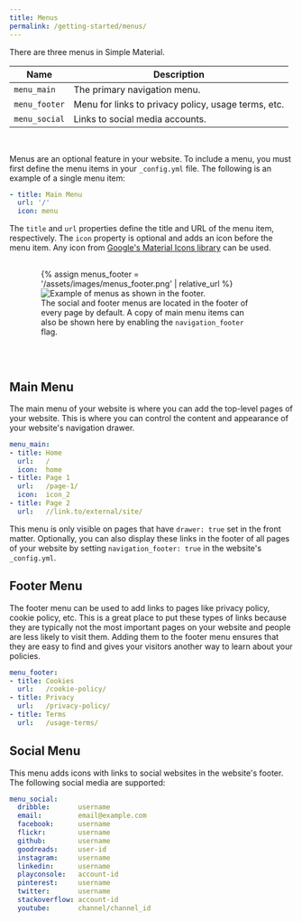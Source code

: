 ```yaml
---
title: Menus
permalink: /getting-started/menus/
---
```


There are three menus in Simple Material.

| Name          | Description                                               |
| ------------- | --------------------------------------------------------- |
| `menu_main`   | The primary navigation menu.                              |
| `menu_footer` | Menu for links to privacy policy, usage terms, etc.       |
| `menu_social` | Links to social media accounts.                           |

<br>

Menus are an optional feature in your website. To include a menu, you must first define the menu items in your `_config.yml` file. The following is an example of a single menu item:

```yaml
- title: Main Menu
  url: '/'
  icon: menu
```

The `title` and `url` properties define the title and URL of the menu item, respectively. The `icon` property is optional and adds an icon before the menu item. Any icon from [Google's Material Icons library](https://fonts.google.com/icons) can be used.

<figure style='width: 75%; border: 1px solid var(--mdc-theme-shadow); padding: 16px;'>
{% assign menus_footer = '/assets/images/menus_footer.png' | relative_url %}
  <img src='{{menus_footer}}' alt='Example of menus as shown in the footer.'/>
  <figcaption>The social and footer menus are located in the footer of every page by default. A copy of main menu items can also be shown here by enabling the <code>navigation_footer</code> flag.</figcaption>
</figure>
<br>


## Main Menu

The main menu of your website is where you can add the top-level pages of your website. This is where you can control the content and appearance of your website's navigation drawer.

```yaml
menu_main:
- title: Home
  url:   /
  icon:  home
- title: Page 1
  url:   /page-1/
  icon:  icon_2
- title: Page 2
  url:   //link.to/external/site/
```

This menu is only visible on pages that have `drawer: true` set in the front matter. Optionally, you can also display these links in the footer of all pages of your website by setting `navigation_footer: true` in the website's `_config.yml`.

## Footer Menu

The footer menu can be used to add links to pages like privacy policy, cookie policy, etc. This is a great place to put these types of links because they are typically not the most important pages on your website and people are less likely to visit them. Adding them to the footer menu ensures that they are easy to find and gives your visitors another way to learn about your policies.

```yaml
menu_footer:
- title: Cookies
  url:   /cookie-policy/
- title: Privacy
  url:   /privacy-policy/
- title: Terms
  url:   /usage-terms/
```

## Social Menu

This menu adds icons with links to social websites in the website's footer. The following social media are supported:

```yaml
menu_social:
  dribble:       username
  email:         email@example.com
  facebook:      username
  flickr:        username
  github:        username
  goodreads:     user-id
  instagram:     username
  linkedin:      username
  playconsole:   account-id
  pinterest:     username
  twitter:       username
  stackoverflow: account-id
  youtube:       channel/channel_id
```
